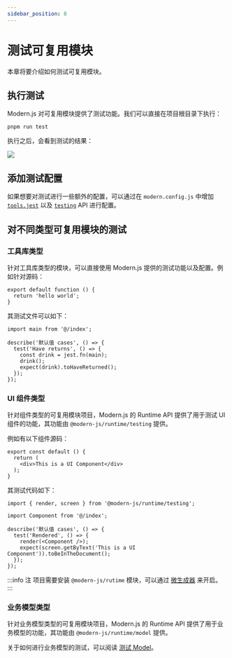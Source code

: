 ```yaml
---
sidebar_position: 8
---
```


# 测试可复用模块

本章将要介绍如何测试可复用模块。

## 执行测试

Modern.js 对可复用模块提供了测试功能。我们可以直接在项目根目录下执行：

```
pnpm run test
```

执行之后，会看到测试的结果：

![](https://lf3-static.bytednsdoc.com/obj/eden-cn/aphqeh7uhohpquloj/modern-js/guides/test-result.png)

## 添加测试配置

如果想要对测试进行一些额外的配置，可以通过在 `modern.config.js` 中增加 [`tools.jest`](/docs/apis/app/config/tools/jest) 以及 [`testing`](/docs/apis/app/config/testing/transformer) API 进行配置。

## 对不同类型可复用模块的测试

### 工具库类型

针对工具库类型的模块，可以直接使用 Modern.js 提供的测试功能以及配置。例如针对源码：

``` tsx
export default function () {
  return 'hello world';
}
```

其测试文件可以如下：

``` tsx
import main from '@/index';

describe('默认值 cases', () => {
  test('Have returns', () => {
    const drink = jest.fn(main);
    drink();
    expect(drink).toHaveReturned();
  });
});
```

### UI 组件类型

针对组件类型的可复用模块项目，Modern.js 的 Runtime API 提供了用于测试 UI 组件的功能，其功能由 `@modern-js/runtime/testing` 提供。

例如有以下组件源码：

```tsx
export const default () {
  return (
    <div>This is a UI Component</div>
  );
}
```

其测试代码如下：

``` tsx
import { render, screen } from '@modern-js/runtime/testing';

import Component from '@/index';

describe('默认值 cases', () => {
  test('Rendered', () => {
    render(<Component />);
    expect(screen.getByText('This is a UI Component')).toBeInTheDocument();
  });
});
```

:::info 注
项目需要安装 `@modern-js/rutime` 模块，可以通过 [微生成器](/docs/guides/features/modules/micro-generator) 来开启。
:::

### 业务模型类型

针对业务模型类型的可复用模块项目，Modern.js 的 Runtime API 提供了用于业务模型的功能，其功能由 `@modern-js/runtime/model` 提供。

关于如何进行业务模型的测试，可以阅读 [测试 Model](/docs/guides/features/runtime/model/test-model)。

